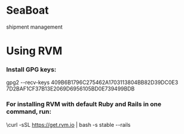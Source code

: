 # SeaBoat
shipment management

# Using RVM
### Install GPG keys:
gpg2 --recv-keys 409B6B1796C275462A1703113804BB82D39DC0E3 7D2BAF1CF37B13E2069D6956105BD0E739499BDB

### For installing RVM with default Ruby and Rails in one command, run:
\curl -sSL https://get.rvm.io | bash -s stable --rails
